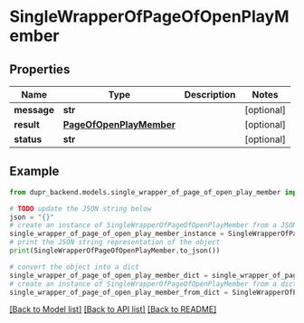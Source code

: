 # SingleWrapperOfPageOfOpenPlayMember


## Properties

Name | Type | Description | Notes
------------ | ------------- | ------------- | -------------
**message** | **str** |  | [optional] 
**result** | [**PageOfOpenPlayMember**](PageOfOpenPlayMember.md) |  | [optional] 
**status** | **str** |  | [optional] 

## Example

```python
from dupr_backend.models.single_wrapper_of_page_of_open_play_member import SingleWrapperOfPageOfOpenPlayMember

# TODO update the JSON string below
json = "{}"
# create an instance of SingleWrapperOfPageOfOpenPlayMember from a JSON string
single_wrapper_of_page_of_open_play_member_instance = SingleWrapperOfPageOfOpenPlayMember.from_json(json)
# print the JSON string representation of the object
print(SingleWrapperOfPageOfOpenPlayMember.to_json())

# convert the object into a dict
single_wrapper_of_page_of_open_play_member_dict = single_wrapper_of_page_of_open_play_member_instance.to_dict()
# create an instance of SingleWrapperOfPageOfOpenPlayMember from a dict
single_wrapper_of_page_of_open_play_member_from_dict = SingleWrapperOfPageOfOpenPlayMember.from_dict(single_wrapper_of_page_of_open_play_member_dict)
```
[[Back to Model list]](../README.md#documentation-for-models) [[Back to API list]](../README.md#documentation-for-api-endpoints) [[Back to README]](../README.md)


